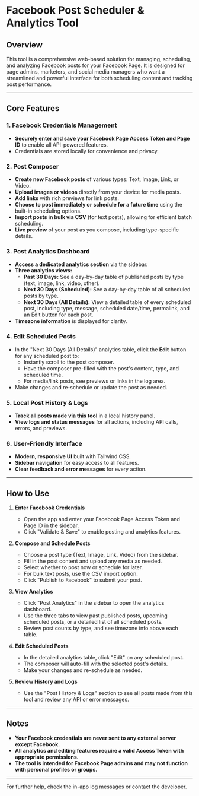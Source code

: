 # Facebook Post Scheduler & Analytics Tool

## Overview
This tool is a comprehensive web-based solution for managing, scheduling, and analyzing Facebook posts for your Facebook Page. It is designed for page admins, marketers, and social media managers who want a streamlined and powerful interface for both scheduling content and tracking post performance.

---

## Core Features

### 1. **Facebook Credentials Management**
- **Securely enter and save your Facebook Page Access Token and Page ID** to enable all API-powered features.
- Credentials are stored locally for convenience and privacy.

### 2. **Post Composer**
- **Create new Facebook posts** of various types: Text, Image, Link, or Video.
- **Upload images or videos** directly from your device for media posts.
- **Add links** with rich previews for link posts.
- **Choose to post immediately or schedule for a future time** using the built-in scheduling options.
- **Import posts in bulk via CSV** (for text posts), allowing for efficient batch scheduling.
- **Live preview** of your post as you compose, including type-specific details.

### 3. **Post Analytics Dashboard**
- **Access a dedicated analytics section** via the sidebar.
- **Three analytics views:**
  - **Past 30 Days:** See a day-by-day table of published posts by type (text, image, link, video, other).
  - **Next 30 Days (Scheduled):** See a day-by-day table of all scheduled posts by type.
  - **Next 30 Days (All Details):** View a detailed table of every scheduled post, including type, message, scheduled date/time, permalink, and an Edit button for each post.
- **Timezone information** is displayed for clarity.

### 4. **Edit Scheduled Posts**
- In the "Next 30 Days (All Details)" analytics table, click the **Edit** button for any scheduled post to:
  - Instantly scroll to the post composer.
  - Have the composer pre-filled with the post's content, type, and scheduled time.
  - For media/link posts, see previews or links in the log area.
- Make changes and re-schedule or update the post as needed.

### 5. **Local Post History & Logs**
- **Track all posts made via this tool** in a local history panel.
- **View logs and status messages** for all actions, including API calls, errors, and previews.

### 6. **User-Friendly Interface**
- **Modern, responsive UI** built with Tailwind CSS.
- **Sidebar navigation** for easy access to all features.
- **Clear feedback and error messages** for every action.

---

## How to Use

1. **Enter Facebook Credentials**
   - Open the app and enter your Facebook Page Access Token and Page ID in the sidebar.
   - Click "Validate & Save" to enable posting and analytics features.

2. **Compose and Schedule Posts**
   - Choose a post type (Text, Image, Link, Video) from the sidebar.
   - Fill in the post content and upload any media as needed.
   - Select whether to post now or schedule for later.
   - For bulk text posts, use the CSV import option.
   - Click "Publish to Facebook" to submit your post.

3. **View Analytics**
   - Click "Post Analytics" in the sidebar to open the analytics dashboard.
   - Use the three tabs to view past published posts, upcoming scheduled posts, or a detailed list of all scheduled posts.
   - Review post counts by type, and see timezone info above each table.

4. **Edit Scheduled Posts**
   - In the detailed analytics table, click "Edit" on any scheduled post.
   - The composer will auto-fill with the selected post's details.
   - Make your changes and re-schedule as needed.

5. **Review History and Logs**
   - Use the "Post History & Logs" section to see all posts made from this tool and review any API or error messages.

---

## Notes
- **Your Facebook credentials are never sent to any external server except Facebook.**
- **All analytics and editing features require a valid Access Token with appropriate permissions.**
- **The tool is intended for Facebook Page admins and may not function with personal profiles or groups.**

---

For further help, check the in-app log messages or contact the developer.

